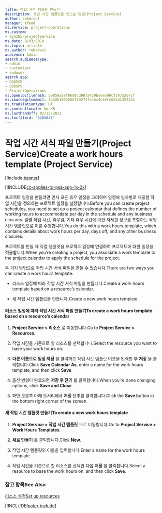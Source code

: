 ```yaml
---
title: 작업 시간 템플릿 만들기
description: 작업 시간 템플릿을 만드는 방법(Project Service)
author: ruhercul
manager: kfend
ms.service: project-operations
ms.custom:
- dyn365-projectservice
ms.date: 8/03/2018
ms.topic: article
ms.author: ruhercul
audience: Admin
search.audienceType:
- admin
- customizer
- enduser
search.app:
- D365CE
- D365PS
- ProjectOperations
ms.openlocfilehash: 5e859a58f86d8cd98fa429beeeb99cf397a207cf
ms.sourcegitcommit: fa32b1893286f20271fa4ec4be8fc68bd135f53c
ms.translationtype: HT
ms.contentlocale: ko-KR
ms.lasthandoff: 02/15/2021
ms.locfileid: "5285041"
---
```

# <a name="create-a-work-hours-template-project-service"></a><span data-ttu-id="62f95-103">작업 시간 서식 파일 만들기(Project Service)</span><span class="sxs-lookup"><span data-stu-id="62f95-103">Create a work hours template (Project Service)</span></span>

[!include [banner](../includes/psa-now-project-operations.md)]

[!INCLUDE[cc-applies-to-psa-app-1x-2x](../includes/cc-applies-to-psa-app-1x-2x.md)]

<span data-ttu-id="62f95-104">프로젝트 일정을 만들려면 먼저 모든 휴무 일정을 고려하여 일정에 일자별로 제공할 작업 시간을 정의하는 프로젝트 일정을 설정합니다.</span><span class="sxs-lookup"><span data-stu-id="62f95-104">Before you can create project schedules, you need to set up a project calendar that defines the number of working hours to accommodate per day in the schedule and any business closures.</span></span> <span data-ttu-id="62f95-105">일별 작업 시간, 휴무일, 기타 휴무 시간에 대한 자세한 정보를 포함하는 작업 시간 템플릿으로 이를 수행합니다.</span><span class="sxs-lookup"><span data-stu-id="62f95-105">You do this with a work hours template, which contains details about work hours per day, days off, and any other business closures.</span></span>  
  
 <span data-ttu-id="62f95-106">프로젝트를 만들 때 작업 템플릿을 프로젝트 일정에 연결하여 프로젝트에 대한 일정을 적용합니다.</span><span class="sxs-lookup"><span data-stu-id="62f95-106">When you’re creating a project, you associate a work template to the project calendar to apply the schedule for the project.</span></span>  
  
 <span data-ttu-id="62f95-107">두 가지 방법으로 작업 시간 서식 파일을 만들 수 있습니다.</span><span class="sxs-lookup"><span data-stu-id="62f95-107">There are two ways you can create a work hours template:</span></span>  
  
-   <span data-ttu-id="62f95-108">리소스 일정에 따라 작업 시간 서식 파일을 만듭니다.</span><span class="sxs-lookup"><span data-stu-id="62f95-108">Create a work hours template based on a resource’s calendar.</span></span>  
  
-   <span data-ttu-id="62f95-109">새 작업 시간 템플릿을 만듭니다.</span><span class="sxs-lookup"><span data-stu-id="62f95-109">Create a new work hours template.</span></span>  
  
#### <a name="to-create-a-work-hours-template-based-on-a-resources-calendar"></a><span data-ttu-id="62f95-110">리소스 일정에 따라 작업 시간 서식 파일 만들기</span><span class="sxs-lookup"><span data-stu-id="62f95-110">To create a work hours template based on a resource’s calendar</span></span>  
  
1.  <span data-ttu-id="62f95-111">**Project Service > 리소스** 로 이동합니다.</span><span class="sxs-lookup"><span data-stu-id="62f95-111">Go to **Project Service > Resources**.</span></span>  
  
2.  <span data-ttu-id="62f95-112">작업 시간을 기준으로 할 리소스를 선택합니다.</span><span class="sxs-lookup"><span data-stu-id="62f95-112">Select the resource you want to base your work hours on.</span></span>  
  
3.  <span data-ttu-id="62f95-113">**다른 이름으로 일정 저장** 을 클릭하고 작업 시간 템플릿 이름을 입력한 후 **저장** 을 클릭합니다.</span><span class="sxs-lookup"><span data-stu-id="62f95-113">Click **Save Calendar As**, enter a name for the work hours template, and then click **Save**.</span></span>  
  
4.  <span data-ttu-id="62f95-114">옵션 변경이 완료되면 **저장 후 닫기** 를 클릭합니다.</span><span class="sxs-lookup"><span data-stu-id="62f95-114">When you’re done changing options, click **Save and Close**.</span></span>  
  
5.  <span data-ttu-id="62f95-115">화면 오른쪽 아래 모서리에서 **저장** 단추를 클릭합니다.</span><span class="sxs-lookup"><span data-stu-id="62f95-115">Click the **Save** button at the bottom right corner of the screen.</span></span>  
  
#### <a name="to-create-a-new-work-hours-template"></a><span data-ttu-id="62f95-116">새 작업 시간 템플릿 만들기</span><span class="sxs-lookup"><span data-stu-id="62f95-116">To create a new work hours template</span></span>  
  
1.  <span data-ttu-id="62f95-117">**Project Service > 작업 시간 템플릿** 으로 이동합니다.</span><span class="sxs-lookup"><span data-stu-id="62f95-117">Go to **Project Service > Work Hours Templates**.</span></span>  
  
2.  <span data-ttu-id="62f95-118">**새로 만들기** 를 클릭합니다.</span><span class="sxs-lookup"><span data-stu-id="62f95-118">Click **New**.</span></span>  
  
3.  <span data-ttu-id="62f95-119">작업 시간 템플릿의 이름을 입력합니다.</span><span class="sxs-lookup"><span data-stu-id="62f95-119">Enter a name for the work hours template.</span></span>  
  
4.  <span data-ttu-id="62f95-120">작업 시간을 기준으로 할 리소스를 선택한 다음 **저장** 을 클릭합니다.</span><span class="sxs-lookup"><span data-stu-id="62f95-120">Select a resource to base the work hours on, and then click **Save**.</span></span>  
  
### <a name="see-also"></a><span data-ttu-id="62f95-121">참고 항목</span><span class="sxs-lookup"><span data-stu-id="62f95-121">See Also</span></span>  
 [<span data-ttu-id="62f95-122">리소스 설정</span><span class="sxs-lookup"><span data-stu-id="62f95-122">Set up resources</span></span>](../psa/set-up-resources.md)


[!INCLUDE[footer-include](../includes/footer-banner.md)]